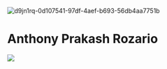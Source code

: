 
![d9jn1rq-0d107541-97df-4aef-b693-56db4aa7751b](https://github.com/user-attachments/assets/046db0af-e822-4e07-83c0-aada556ecf51)


  # Anthony Prakash Rozario
![](https://github-readme-stats.vercel.app/api?username=4nth0nyr0zar10&theme=dark&hide_border=false&include_all_commits=true&count_private=true&show_icons=true)<br/>
